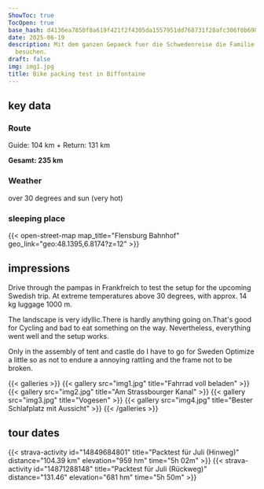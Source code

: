 ```yaml
---
ShowToc: true
TocOpen: true
base_hash: d4136ea7850f8a619f421f2f4305da1557951dd768731f28afc306f0b6983e72
date: 2025-06-19
description: Mit dem ganzen Gepaeck fuer die Schwedenreise die Familie in Biffontaine
  besuchen.
draft: false
img: img1.jpg
title: Bike packing test in Biffontaine
---
```


## key data
### Route
Guide: 104 km
+
Return: 131 km

**Gesamt: 235 km**

### Weather
over 30 degrees and sun (very hot)

### sleeping place
{{< open-street-map map_title="Flensburg Bahnhof" geo_link="geo:48.1395,6.8174?z=12" >}}

## impressions
Drive through the pampas in Frankfreich to test the setup for the upcoming Swedish trip.
At extreme temperatures above 30 degrees, with approx. 14 kg luggage 1000 m.

The landscape is very idyllic.There is hardly anything going on.That's good for
Cycling and bad to eat something on the way.
Nevertheless, everything went well and the setup works.

Only in the assembly of tent and castle do I have to go for Sweden
Optimize a little so as not to endure a annoying rattling and the frame
not to be broken.

{{< galleries >}}
{{< gallery src="img1.jpg" title="Fahrrad voll beladen" >}}
{{< gallery src="img2.jpg" title="Am Strassbourger Kanal" >}}
{{< gallery src="img3.jpg" title="Vogesen" >}}
{{< gallery src="img4.jpg" title="Bester Schlafplatz mit Aussicht" >}}
{{< /galleries >}}

## tour dates
{{< strava-activity id="14849684801" title="Packtest für Juli (Hinweg)" distance="104.39 km" elevation="959 hm" time="5h 02m" >}}
{{< strava-activity id="14871288148" title="Packtest für Juli (Rückweg)" distance="131.46" elevation="681 hm" time="5h 50m" >}}